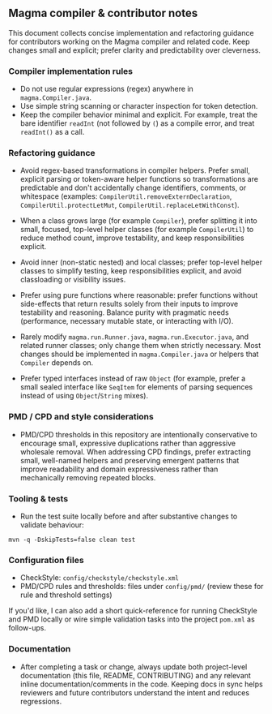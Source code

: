 ## Magma compiler & contributor notes

This document collects concise implementation and refactoring guidance for contributors
working on the Magma compiler and related code. Keep changes small and explicit; prefer
clarity and predictability over cleverness.

### Compiler implementation rules

- Do not use regular expressions (regex) anywhere in `magma.Compiler.java`.
- Use simple string scanning or character inspection for token detection.
- Keep the compiler behavior minimal and explicit. For example, treat the bare identifier
	`readInt` (not followed by `(`) as a compile error, and treat `readInt()` as a call.

### Refactoring guidance

- Avoid regex-based transformations in compiler helpers. Prefer small, explicit parsing or
	token-aware helper functions so transformations are predictable and don't accidentally
	change identifiers, comments, or whitespace (examples: `CompilerUtil.removeExternDeclaration`,
	`CompilerUtil.protectLetMut`, `CompilerUtil.replaceLetWithConst`).
- When a class grows large (for example `Compiler`), prefer splitting it into small,
	focused, top-level helper classes (for example `CompilerUtil`) to reduce method count,
	improve testability, and keep responsibilities explicit.
- Avoid inner (non-static nested) and local classes; prefer top-level helper classes to
	simplify testing, keep responsibilities explicit, and avoid classloading or visibility issues.
 - Prefer using pure functions where reasonable: prefer functions without side-effects that return
 	results solely from their inputs to improve testability and reasoning. Balance purity with
 	pragmatic needs (performance, necessary mutable state, or interacting with I/O).
- Rarely modify `magma.run.Runner.java`, `magma.run.Executor.java`, and related runner
	classes; only change them when strictly necessary. Most changes should be implemented in
	`magma.Compiler.java` or helpers that `Compiler` depends on.

- Prefer typed interfaces instead of raw `Object` (for example, prefer a small sealed interface
	like `SeqItem` for elements of parsing sequences instead of using `Object`/`String` mixes).

### PMD / CPD and style considerations

- PMD/CPD thresholds in this repository are intentionally conservative to encourage small,
	expressive duplications rather than aggressive wholesale removal. When addressing CPD
	findings, prefer extracting small, well-named helpers and preserving emergent patterns
	that improve readability and domain expressiveness rather than mechanically removing
	repeated blocks.

### Tooling & tests

- Run the test suite locally before and after substantive changes to validate behaviour:

```pwsh
mvn -q -DskipTests=false clean test
```

### Configuration files

- CheckStyle: `config/checkstyle/checkstyle.xml`
- PMD/CPD rules and thresholds: files under `config/pmd/` (review these for rule and threshold settings)

If you'd like, I can also add a short quick-reference for running CheckStyle and PMD locally
or wire simple validation tasks into the project `pom.xml` as follow-ups.

### Documentation

- After completing a task or change, always update both project-level documentation (this
	file, README, CONTRIBUTING) and any relevant inline documentation/comments in the code.
	Keeping docs in sync helps reviewers and future contributors understand the intent and
	reduces regressions.